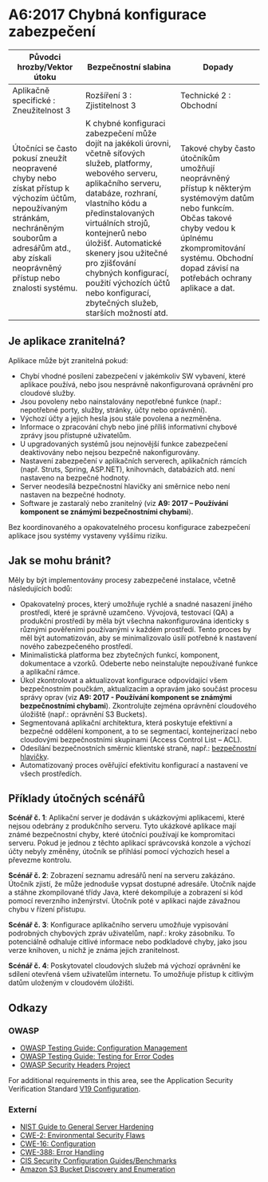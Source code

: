 # A6:2017 Chybná konfigurace zabezpečení

| Původci hrozby/Vektor útoku | Bezpečnostní slabina           | Dopady               |
| -- | -- | -- |
| Aplikačně specifické : Zneužitelnost 3 | Rozšíření 3 : Zjistitelnost 3 | Technické 2 : Obchodní |
| Útočníci se často pokusí zneužít neopravené chyby nebo získat přístup k výchozím účtům, nepoužívaným stránkám, nechráněným souborům a adresářům atd., aby získali neoprávněný přístup nebo znalosti systému. | K chybné konfiguraci zabezpečení může dojít na jakékoli úrovni, včetně síťových služeb, platformy, webového serveru, aplikačního serveru, databáze, rozhraní, vlastního kódu a předinstalovaných virtuálních strojů, kontejnerů nebo úložišť. Automatické skenery jsou užitečné pro zjišťování chybných konfigurací, použití výchozích účtů nebo konfigurací, zbytečných služeb, starších možností atd. | Takové chyby často útočníkům umožňují neoprávněný přístup k některým systémovým datům nebo funkcím. Občas takové chyby vedou k úplnému zkompromitování systému. Obchodní dopad závisí na potřebách ochrany aplikace a dat. |

## Je aplikace zranitelná?

Aplikace může být zranitelná pokud:

* Chybí vhodné posílení zabezpečení v jakémkoliv SW vybavení, které aplikace používá, nebo jsou nesprávně nakonfigurovaná oprávnění pro cloudové služby.
* Jsou povoleny nebo nainstalovány nepotřebné funkce (např.: nepotřebné porty, služby, stránky, účty nebo oprávnění).
* Výchozí účty a jejich hesla jsou stále povolena a nezměněna.
* Informace o zpracování chyb nebo jiné příliš informativní chybové zprávy jsou přístupné uživatelům.
* U upgradovaných systémů jsou nejnovější funkce zabezpečení deaktivovány nebo nejsou bezpečně nakonfigurovány.
* Nastavení zabezpečení v aplikačních serverech, aplikačních rámcích (např. Struts, Spring, ASP.NET), knihovnách, databázích atd. není nastaveno na bezpečné hodnoty.
* Server neodesílá bezpečnostní hlavičky ani směrnice nebo není nastaven na bezpečné hodnoty.
* Software je zastaralý nebo zranitelný (viz **A9: 2017 – Používání komponent se známými bezpečnostními chybami**).

Bez koordinovaného a opakovatelného procesu konfigurace zabezpečení aplikace jsou systémy vystaveny vyššímu riziku.

## Jak se mohu bránit?

Měly by být implementovány procesy zabezpečené instalace, včetně následujících bodů:

* Opakovatelný proces, který umožňuje rychlé a snadné nasazení jiného prostředí, které je správně uzamčeno. Vývojová, testovací (QA) a produkční prostředí by měla být všechna nakonfigurována identicky s různými pověřeními používanými v každém prostředí. Tento proces by měl být automatizován, aby se minimalizovalo úsilí potřebné k nastavení nového zabezpečeného prostředí.
* Minimalistická platforma bez zbytečných funkcí, komponent, dokumentace a vzorků. Odeberte nebo neinstalujte nepoužívané funkce a aplikační rámce.
* Úkol zkontrolovat a aktualizovat konfigurace odpovídající všem bezpečnostním poučkám, aktualizacím a opravám jako součást procesu správy oprav (viz **A9: 2017 - Používání komponent se známými bezpečnostními chybami**). Zkontrolujte zejména oprávnění cloudového úložiště (např.: oprávnění S3 Buckets).
* Segmentovaná aplikační architektura, která poskytuje efektivní a bezpečné oddělení komponent, a to se segmentací, kontejnerizací nebo cloudovými bezpečnostními skupinami (Access Control List – ACL).
* Odesílání bezpečnostních směrnic klientské straně, např.: [bezpečnostní hlavičky](https://www.owasp.org/index.php/OWASP_Secure_Headers_Project).
* Automatizovaný proces ověřující efektivitu konfigurací a nastavení ve všech prostředích.

## Příklady útočných scénářů

**Scénář č. 1**: Aplikační server je dodáván s ukázkovými aplikacemi, které nejsou odebrány z produkčního serveru. Tyto ukázkové aplikace mají známé bezpečnostní chyby, které útočníci používají ke kompromitaci serveru. Pokud je jednou z těchto aplikací správcovská konzole a výchozí účty nebyly změněny, útočník se přihlásí pomocí výchozích hesel a převezme kontrolu.

**Scénář č. 2**: Zobrazení seznamu adresářů není na serveru zakázáno. Útočník zjistí, že může jednoduše vypsat dostupné adresáře. Útočník najde a stáhne zkompilované třídy Java, které dekompiluje a zobrazení si kód pomocí reverzního inženýrství. Útočník poté v aplikaci najde závažnou chybu v řízení přístupu.

**Scénář č. 3**: Konfigurace aplikačního serveru umožňuje vypisování podrobných chybových zpráv uživatelům, např.: kroky zásobníku. To potenciálně odhaluje citlivé informace nebo podkladové chyby, jako jsou verze knihoven, u nichž je známa jejich zranitelnost.

**Scénář č. 4**: Poskytovatel cloudových služeb má výchozí oprávnění ke sdílení otevřená všem uživatelům internetu. To umožňuje přístup k citlivým datům uloženým v cloudovém úložišti.

## Odkazy

### OWASP

* [OWASP Testing Guide: Configuration Management](https://www.owasp.org/index.php/Testing_for_configuration_management)
* [OWASP Testing Guide: Testing for Error Codes](https://www.owasp.org/index.php/Testing_for_Error_Code_(OWASP-IG-006))
* [OWASP Security Headers Project](https://www.owasp.org/index.php/OWASP_Secure_Headers_Project)

For additional requirements in this area, see the Application Security Verification Standard [V19 Configuration](https://www.owasp.org/index.php/ASVS_V19_Configuration).

### Externí

* [NIST Guide to General Server Hardening](https://csrc.nist.gov/publications/detail/sp/800-123/final)
* [CWE-2: Environmental Security Flaws](https://cwe.mitre.org/data/definitions/2.html)
* [CWE-16: Configuration](https://cwe.mitre.org/data/definitions/16.html)
* [CWE-388: Error Handling](https://cwe.mitre.org/data/definitions/388.html)
* [CIS Security Configuration Guides/Benchmarks](https://www.cisecurity.org/cis-benchmarks/)
* [Amazon S3 Bucket Discovery and Enumeration](https://blog.websecurify.com/2017/10/aws-s3-bucket-discovery.html)
